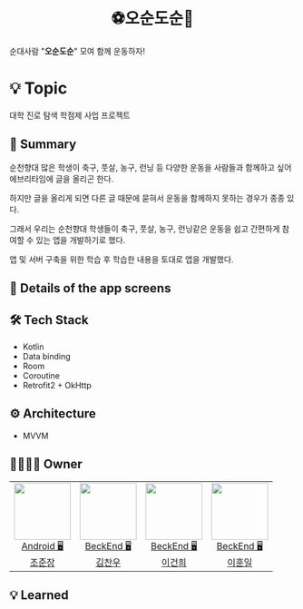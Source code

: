 <h1 align="center">⚽오순도순🏀</h1>

순대사람 "**오순도순**" 모여 함께 운동하자!


# 💡 Topic
대학 진로 탐색 학점제 사업 프로젝트

## 📝 Summary
순천향대 많은 학생이 축구, 풋살, 농구, 런닝 등 다양한 운동을 사람들과 함께하고 싶어 에브리타임에 글을 올리곤 한다.

하지만 글을 올리게 되면 다른 글 때문에 묻혀서 운동을 함께하지 못하는 경우가 종종 있다. 

그래서 우리는 순천향대 학생들이 축구, 풋살, 농구, 런닝같은 운동을 쉽고 간편하게 참여할 수 있는 앱을 개발하기로 했다.
 
앱 및 서버 구축을 위한 학습 후 학습한 내용을 토대로 앱을 개발했다.


## 📖 Details of the app screens


## 🛠️ ****Tech Stack****

- Kotlin
- Data binding
- Room
- Coroutine
- Retrofit2 + OkHttp

## ⚙️ Architecture

- MVVM

## 👨‍👩‍👧‍👦 Owner

<table>

  <td align=center>
  <a href="https://github.com/junjange">
  <img src="https://avatars.githubusercontent.com/u/69571848?v=4" width="100px"  />
  <br/>
  Android 🖥
  <br/>
  조준장
  </a>
  </td>
 
  <td align=center>
  <a href="https://github.com/chanu2">
  <img src="https://avatars.githubusercontent.com/u/96942183?v=4" width="100px"  />
  <br/>
  BeckEnd 🖥
  <br/>
  김찬우
  </a>
  </td>
  
  <td align=center>
  <a href="https://github.com/GeonHui2">
  <img src="https://avatars.githubusercontent.com/u/92250144?v=4" width="100px"  />
  <br/>
  BeckEnd 🖥
  <br/>
  이건희
  </a>
  </td>
  
  <td align=center>
  <a href="https://github.com/Leehunil">
  <img src="https://avatars.githubusercontent.com/u/104710245?v=4" width="100px"  />
  <br/>
  BeckEnd 🖥
  <br/>
  이훈일
  </a>
  </td>
</tr>
 
  
</table>


## 💡 ****Learned****



